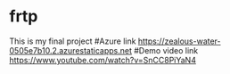 # frtp
This is my final project 
#Azure link https://zealous-water-0505e7b10.2.azurestaticapps.net
#Demo video link https://www.youtube.com/watch?v=SnCC8PiYaN4
